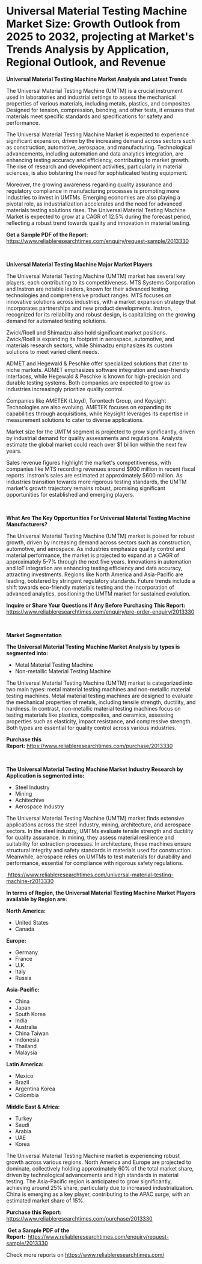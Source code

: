 <p><h1>Universal Material Testing Machine Market Size: Growth Outlook from 2025 to 2032, projecting at Market's Trends Analysis by Application, Regional Outlook, and Revenue</h1></p><p><strong>Universal Material Testing Machine Market Analysis and Latest Trends</strong></p>
<p><p>The Universal Material Testing Machine (UMTM) is a crucial instrument used in laboratories and industrial settings to assess the mechanical properties of various materials, including metals, plastics, and composites. Designed for tension, compression, bending, and other tests, it ensures that materials meet specific standards and specifications for safety and performance.</p><p>The Universal Material Testing Machine Market is expected to experience significant expansion, driven by the increasing demand across sectors such as construction, automotive, aerospace, and manufacturing. Technological advancements, including automation and data analytics integration, are enhancing testing accuracy and efficiency, contributing to market growth. The rise of research and development activities, particularly in material sciences, is also bolstering the need for sophisticated testing equipment.</p><p>Moreover, the growing awareness regarding quality assurance and regulatory compliance in manufacturing processes is prompting more industries to invest in UMTMs. Emerging economies are also playing a pivotal role, as industrialization accelerates and the need for advanced materials testing solutions rises. The Universal Material Testing Machine Market is expected to grow at a CAGR of 12.5% during the forecast period, reflecting a robust trend towards quality and innovation in material testing.</p></p>
<p><strong>Get a Sample PDF of the Report:&nbsp;</strong> <a href="https://www.reliableresearchtimes.com/enquiry/request-sample/2013330?utm_campaign=2181&utm_medium=2&utm_source=Github&utm_content=ia&utm_term=20022025&utm_id=universal-material-testing-machine">https://www.reliableresearchtimes.com/enquiry/request-sample/2013330</a></p>
<p>&nbsp;</p>
<p><strong>Universal Material Testing Machine Major Market Players</strong></p>
<p><p>The Universal Material Testing Machine (UMTM) market has several key players, each contributing to its competitiveness. MTS Systems Corporation and Instron are notable leaders, known for their advanced testing technologies and comprehensive product ranges. MTS focuses on innovative solutions across industries, with a market expansion strategy that incorporates partnerships and new product developments. Instron, recognized for its reliability and robust design, is capitalizing on the growing demand for automated testing solutions.</p><p>Zwick/Roell and Shimadzu also hold significant market positions. Zwick/Roell is expanding its footprint in aerospace, automotive, and materials research sectors, while Shimadzu emphasizes its custom solutions to meet varied client needs. </p><p>ADMET and Hegewald & Peschke offer specialized solutions that cater to niche markets. ADMET emphasizes software integration and user-friendly interfaces, while Hegewald & Peschke is known for high-precision and durable testing systems. Both companies are expected to grow as industries increasingly prioritize quality control.</p><p>Companies like AMETEK (Lloyd), Torontech Group, and Keysight Technologies are also evolving. AMETEK focuses on expanding its capabilities through acquisitions, while Keysight leverages its expertise in measurement solutions to cater to diverse applications.</p><p>Market size for the UMTM segment is projected to grow significantly, driven by industrial demand for quality assessments and regulations. Analysts estimate the global market could reach over $1 billion within the next few years.</p><p>Sales revenue figures highlight the market's competitiveness, with companies like MTS recording revenues around $900 million in recent fiscal reports. Instron's sales are estimated at approximately $600 million. As industries transition towards more rigorous testing standards, the UMTM market's growth trajectory remains robust, promising significant opportunities for established and emerging players.</p></p>
<p>&nbsp;</p>
<p><strong>What Are The Key Opportunities For Universal Material Testing Machine Manufacturers?</strong></p>
<p><p>The Universal Material Testing Machine (UMTM) market is poised for robust growth, driven by increasing demand across sectors such as construction, automotive, and aerospace. As industries emphasize quality control and material performance, the market is projected to expand at a CAGR of approximately 5-7% through the next five years. Innovations in automation and IoT integration are enhancing testing efficiency and data accuracy, attracting investments. Regions like North America and Asia-Pacific are leading, bolstered by stringent regulatory standards. Future trends include a shift towards eco-friendly materials testing and the incorporation of advanced analytics, positioning the UMTM market for sustained evolution.</p></p>
<p><strong>Inquire or Share Your Questions If Any Before Purchasing This Report:</strong> <a href="https://www.reliableresearchtimes.com/enquiry/pre-order-enquiry/2013330?utm_campaign=2181&utm_medium=2&utm_source=Github&utm_content=ia&utm_term=20022025&utm_id=universal-material-testing-machine">https://www.reliableresearchtimes.com/enquiry/pre-order-enquiry/2013330</a></p>
<p>&nbsp;</p>
<p><strong>Market Segmentation</strong></p>
<p><strong>The Universal Material Testing Machine Market Analysis by types is segmented into:</strong></p>
<p><ul><li>Metal Material Testing Machine</li><li>Non-metallic Material Testing Machine</li></ul></p>
<p><p>The Universal Material Testing Machine (UMTM) market is categorized into two main types: metal material testing machines and non-metallic material testing machines. Metal material testing machines are designed to evaluate the mechanical properties of metals, including tensile strength, ductility, and hardness. In contrast, non-metallic material testing machines focus on testing materials like plastics, composites, and ceramics, assessing properties such as elasticity, impact resistance, and compressive strength. Both types are essential for quality control across various industries.</p></p>
<p><strong>Purchase this Report:&nbsp;</strong><a href="https://www.reliableresearchtimes.com/purchase/2013330?utm_campaign=2181&utm_medium=2&utm_source=Github&utm_content=ia&utm_term=20022025&utm_id=universal-material-testing-machine">https://www.reliableresearchtimes.com/purchase/2013330</a></p>
<p>&nbsp;</p>
<p><strong>The Universal Material Testing Machine Market Industry Research by Application is segmented into:</strong></p>
<p><ul><li>Steel Industry</li><li>Mining</li><li>Achitechive</li><li>Aerospace Industry</li></ul></p>
<p><p>The Universal Material Testing Machine (UMTM) market finds extensive applications across the steel industry, mining, architecture, and aerospace sectors. In the steel industry, UMTMs evaluate tensile strength and ductility for quality assurance. In mining, they assess material resilience and suitability for extraction processes. In architecture, these machines ensure structural integrity and safety standards in materials used for construction. Meanwhile, aerospace relies on UMTMs to test materials for durability and performance, essential for compliance with rigorous safety regulations.</p></p>
<p><a href="https://www.reliableresearchtimes.com/universal-material-testing-machine-r2013330?utm_campaign=2181&utm_medium=2&utm_source=Github&utm_content=ia&utm_term=20022025&utm_id=universal-material-testing-machine">&nbsp;https://www.reliableresearchtimes.com/universal-material-testing-machine-r2013330</a></p>
<p><strong>In terms of Region, the Universal Material Testing Machine Market Players available by Region are:</strong></p>
<p>
    <p> <strong> North America: </strong>
        <ul>
            <li>United States</li>
            <li>Canada</li>
        </ul>
        </p> 
    <p> <strong> Europe: </strong>
        <ul>
            <li>Germany</li>
            <li>France</li>
            <li>U.K.</li>
            <li>Italy</li>
            <li>Russia</li>
        </ul>
        </p> 
    <p> <strong> Asia-Pacific: </strong>
        <ul>
            <li>China</li>
            <li>Japan</li>
            <li>South Korea</li>
            <li>India</li>
            <li>Australia</li>
            <li>China Taiwan</li>
            <li>Indonesia</li>
            <li>Thailand</li>
            <li>Malaysia</li>
        </ul>
        </p> 
    <p> <strong> Latin America: </strong>
        <ul>
            <li>Mexico</li>
            <li>Brazil</li>
            <li>Argentina Korea</li>
            <li>Colombia</li>
        </ul>
        </p> 
    <p> <strong> Middle East & Africa: </strong>
        <ul>
            <li>Turkey</li>
            <li>Saudi</li>
            <li>Arabia</li>
            <li>UAE</li>
            <li>Korea</li>
        </ul>
    </p>
    </p>
<p><p>The Universal Material Testing Machine market is experiencing robust growth across various regions. North America and Europe are projected to dominate, collectively holding approximately 60% of the total market share, driven by technological advancements and high standards in material testing. The Asia-Pacific region is anticipated to grow significantly, achieving around 25% share, particularly due to increased industrialization. China is emerging as a key player, contributing to the APAC surge, with an estimated market share of 15%.</p></p>
<p><strong>Purchase this Report: </strong><a href="https://www.reliableresearchtimes.com/purchase/2013330?utm_campaign=2181&utm_medium=2&utm_source=Github&utm_content=ia&utm_term=20022025&utm_id=universal-material-testing-machine">https://www.reliableresearchtimes.com/purchase/2013330</a></p>
<p>&nbsp;<strong>Get a Sample PDF of the Report:&nbsp;&nbsp;</strong><a href="https://www.reliableresearchtimes.com/enquiry/request-sample/2013330?utm_campaign=2181&utm_medium=2&utm_source=Github&utm_content=ia&utm_term=20022025&utm_id=universal-material-testing-machine">https://www.reliableresearchtimes.com/enquiry/request-sample/2013330</a></p>
<p><strong></strong></p>
<p>Check more reports on <a href="https://www.reliableresearchtimes.com/?utm_campaign=2181&utm_medium=2&utm_source=Github&utm_content=ia&utm_term=20022025&utm_id=universal-material-testing-machine">https://www.reliableresearchtimes.com/</a></p>